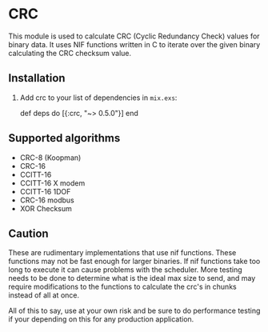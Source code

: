 # CRC

This module is used to calculate CRC (Cyclic Redundancy Check) values for binary data. It uses NIF functions written in C to iterate over the given binary calculating the CRC checksum value.

## Installation

  1. Add crc to your list of dependencies in `mix.exs`:

        def deps do
          [{:crc, "~> 0.5.0"}]
        end

## Supported algorithms

- CRC-8 (Koopman)
- CRC-16
- CCITT-16
- CCITT-16 X modem
- CCITT-16 1DOF
- CRC-16 modbus
- XOR Checksum

## Caution

These are rudimentary implementations that use nif functions. These functions may not be fast enough for larger binaries. If nif functions take too long to execute it can cause problems with the scheduler. More testing needs to be done to determine what is the ideal max size to send, and may require modifications to the functions to calculate the crc's in chunks instead of all at once.

All of this to say, use at your own risk and be sure to do performance testing if your depending on this for any production application.

